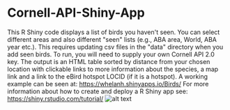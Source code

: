 # Cornell-API-Shiny-App
This R Shiny code displays a list of birds you haven't seen.  You can select different areas and also different "seen" lists (e.g., ABA area, World, ABA year etc.).  This requires updating csv files in the "data" directory when you add seen birds.  To run, you will need to supply your own Cornell API 2.0 key. The output is an HTML table sorted by distance from your chosen location with clickable links to more information about the species, a map link and a link to the eBird hotspot LOCID (if it is a hotspot).
A working example can be seen at: https://whelanh.shinyapps.io/Birds/   For more information about how to create and deploy a R Shiny app see: https://shiny.rstudio.com/tutorial/ 
![alt text](textEditor10.png "HTML output")
